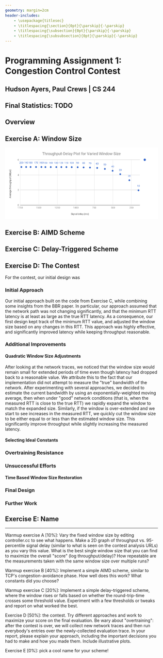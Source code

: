 ```yaml
---
geometry: margin=2cm
header-includes:
    - \usepackage{titlesec}
    - \titlespacing{\section}{0pt}{\parskip}{-\parskip}
    - \titlespacing{\subsection}{0pt}{\parskip}{-\parskip}
    - \titlespacing{\subsubsection}{0pt}{\parskip}{-\parskip}
---
```

# Programming Assignment 1: Congestion Control Contest
## Hudson Ayers, Paul Crews | CS 244
## Final Statistics: TODO

## Overview

## Exercise A: Window Size
![Window Graph](varying_window.png)



## Exercise B: AIMD Scheme

## Exercise C: Delay-Triggered Scheme

## Exercise D: The Contest
For the contest, our initial design was 

### Initial Approach
Our initial approach built on the code from Exercise C, while combining some
insights from the BBR paper. In particular, our approach assumed that the
network path was not changing significantly, and that the minimum RTT latency
is at least as large as the true RTT latency. As a consequence, our first
design kept track of the minimum RTT value, and adjusted the window size based
on any changes in this RTT. This approach was highly effective, and
significantly improved latency while keeping throughput reasonable.

### Additional Improvements

#### Quadratic Window Size Adjustments
After looking at the network traces, we noticed that the window size would
remain small for extended periods of time even though latency had dropped
back to a reasonable value. We attribute this to the fact that our
implementation did not attempt to measure the "true" bandwidth of the network.
After experimenting with several approaches, we decided to estimate the
current bandwidth by using an exponentially-weighted moving average, then
when under "good" network conditions (that is, when the measured RTT is close
to the true RTT) we rapidly expand the window to match the expanded size.
Similarly, if the window is over-extended and we start to see increases in the
measured RTT, we quickly cut the window size to be either equal to or less
than the estimated window size. This significantly improve throughput while
slightly increasing the measured latency.

#### Selecting Ideal Constants

### Overtraining Resistance

### Unsuccessful Efforts

#### Time Based Window Size Restoration

### Final Design

### Further Work

## Exercise E: Name


---
Warmup exercise A [10%]: Vary the fixed window size by editing controller.cc to
see what happens. Make a 2D graph of throughput vs. 95-percentile signal delay
(similar to what is seen on the contest analysis URLs) as you vary this value.
What is the best single window size that you can find to maximize the overall
"score" (log throughput/delay)? How repeatable are the measurements taken with
the same window size over multiple runs?

Warmup exercise B [40%]: Implement a simple AIMD scheme, similar to TCP's
congestion-avoidance phase. How well does this work? What constants did you
choose?

Warmup exercise C [20%]: Implement a simple delay-triggered scheme, where the
window rises or falls based on whether the round-trip-time crosses some
threshold value. Experiment with a few thresholds or tweaks and report on what
worked the best.

Exercise D [50%]: the contest. Try different approaches and work to maximize
your score on the final evaluation. Be wary about "overtraining": after the
contest is over, we will collect new network traces and then run everybody's
entries over the newly-collected evaluation trace. In your report, please
explain your approach, including the important decisions you had to make and
how you made them.  Include illustrative plots.

Exercise E [0%]: pick a cool name for your scheme!
